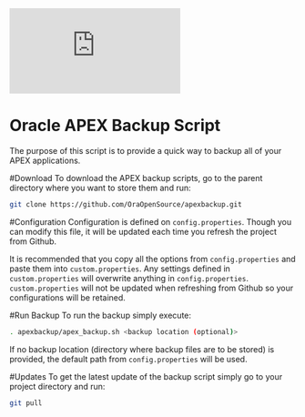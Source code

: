 [![Analytics](https://ga-beacon.appspot.com/UA-59573016-4/apexbackup/README.md)](https://github.com/igrigorik/ga-beacon)
# Oracle APEX Backup Script


The purpose of this script is to provide a quick way to backup all of your APEX applications.

#Download
To download the APEX backup scripts, go to the parent directory where you want to store them and run:

```bash
git clone https://github.com/OraOpenSource/apexbackup.git
```

#Configuration
Configuration is defined on `config.properties`. Though you can modify this file, it will be updated each time you refresh the project from Github.

It is recommended that you copy all the options from `config.properties` and paste them into `custom.properties`. Any settings defined in `custom.properties` will overwrite anything in `config.properties`. `custom.properties` will not be updated when refreshing from Github so your configurations will be retained.

#Run Backup
To run the backup simply execute:

```bash
. apexbackup/apex_backup.sh <backup location (optional)>
```

If no backup location (directory where backup files are to be stored) is provided, the default path from `config.properties` will be used.

#Updates
To get the latest update of the backup script simply go to your project directory and run:

```bash
git pull
```



